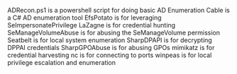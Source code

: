 ADRecon.ps1 is a powershell script for doing basic AD Enumeration
Cable is a C# AD enumeration tool
EfsPotato is for leveraging SeImpersonatePrivilege
LaZagne is for credential hunting
SeManageVolumeAbuse is for abusing the SeManageVolume permission
Seatbelt is for local system enumeration
SharpDPAPI is for decrypting DPPAI credentials
SharpGPOAbuse is for abusing GPOs
mimikatz is for credential harvesting
nc is for connecting to ports
winpeas is for local privilege escalation and enumeration
